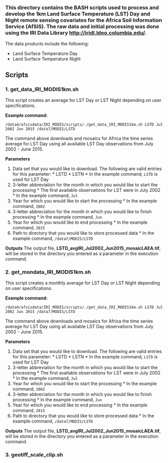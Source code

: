 ### This directory contains the BASH scripts used to process and develop the 1km Land Surface Temperature (LST) Day and Night remote sensing covariates for the Africa Soil Information Service (AfSIS). The raw data and initial processing was done using the IRI Data Library http://iridl.ldeo.columbia.edu/.

The data products include the following:
* Land Surface Temperature Day
* Land Surface Temperature Night

## Scripts

### 1. get_data_IRI_MODIS1km.sh

This script creates an average for LST Day or LST Night depending on user specifications.

**Example command:**

```
/data4/afsisdata/IRI_MODIS/scripts/./get_data_IRI_MODIS1km.sh LSTD Jul 2002 Jun 2015 /data7/MODIS/LSTD
```

The command above downloads and mosaics for Africa the time series average for LST Day using all available LST Day observations from July 2002 - June 2015.

**Parameters**
  1. Data set that you would like to download. The following are valid entries for this parameter:
  	* LSTD
  	* LSTN
  	* In the example command, ``LSTD`` is used for LST Day
  2. 3-letter abbreviation for the month in which you would like to start the processing
  	* The first available observations for LST were in July 2002
  	* In the example command, ``Jul``
  3. Year for which you would like to start the processing
  	* In the example command, ``2002``
  4. 3-letter abbreciation for the month in which you would like to finish processing
  	* In the example command, ``Jun``
  5. Year for which you would like to end processing
  	* In the example command, ``2015``
  6. Path to directory that you would like to store processed data
  	* In the example command, ``/data7/MODIS/LSTD``

**Outputs**
The output file, **LSTD_avgIRI_Jul2002_Jun2015_mosaicLAEA.tif**, will be stored in the directory you entered as a parameter in the execution command.

### 2. get_mondata_IRI_MODIS1km.sh

This script creates a monthly average for LST Day or LST Night depending on user specifications.

**Example command:**

```
/data4/afsisdata/IRI_MODIS/scripts/./get_data_IRI_MODIS1km.sh LSTD Jul 2002 Jun 2015 /data7/MODIS/LSTD
```

The command above downloads and mosaics for Africa the time series average for LST Day using all available LST Day observations from July 2002 - June 2015.

**Parameters**
  1. Data set that you would like to download. The following are valid entries for this parameter:
  	* LSTD
  	* LSTN
  	* In the example command, ``LSTD`` is used for LST Day
  2. 3-letter abbreviation for the month in which you would like to start the processing
  	* The first available observations for LST were in July 2002
  	* In the example command, ``Jul``
  3. Year for which you would like to start the processing
  	* In the example command, ``2002``
  4. 3-letter abbreciation for the month in which you would like to finish processing
  	* In the example command, ``Jun``
  5. Year for which you would like to end processing
  	* In the example command, ``2015``
  6. Path to directory that you would like to store processed data
  	* In the example command, ``/data7/MODIS/LSTD``

**Outputs**
The output file, **LSTD_avgIRI_Jul2002_Jun2015_mosaicLAEA.tif**, will be stored in the directory you entered as a parameter in the execution command.

### 3. geotiff_scale_clip.sh